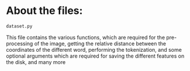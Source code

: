 # About the files:

```python
dataset.py
```
This file contains the various functions, which are required for the pre-processing of the image, getting the relative distance between the coordinates of the different word, performing the tokenization, and some optional arguments which are required for saving the different features on the disk, and many more

